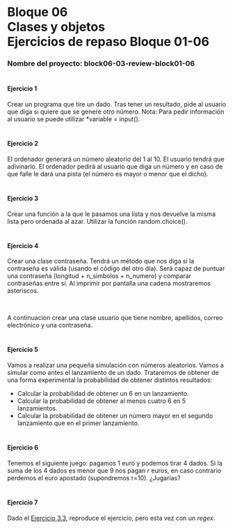 # **Bloque 06 <br> Clases y objetos <br> Ejercicios de  repaso Bloque 01-06**

### **Nombre del proyecto:** block06-03-review-block01-06

#

#### **Ejercicio 1**

Crear un programa que tire un dado. Tras tener un resultado, pide al usuario que diga si quiere que se genere otro número. Nota: Para pedir información al usuario se puede utilizar *variable = input().

#

#### **Ejercicio 2**

El ordenador generará un número aleatorio del 1 al 10. El usuario tendrá que adivinarlo. El ordenador pedirá al usuario que diga un número y en caso de que falle le dará una pista (el número es mayor o menor que el dicho).

#

#### **Ejercicio 3**

Crear una función a la que le pasamos una lista y nos devuelve la misma lista pero ordenada al azar. Utilizar la función random.choice().

#

#### **Ejercicio 4**

Crear una clase contraseña. Tendrá un método que nos diga si la contraseña es válida (usando el código del otro día). Será capaz de puntuar una contraseña (longitud + n_simbolos + n_numero) y comparar contraseñas entre sí. Al imprimir por pantalla una cadena mostraremos asteriscos.

<br>

A continuacion crear una clase usuario que tiene nombre, apellidos, correo electrónico y una contraseña.

#

#### **Ejercicio 5**

Vamos a realizar una pequeña simulación con números aleatorios. Vamos a simular como antes el lanzamiento de un dado. Trataremos de obtener de una forma experimental la probabilidad de obtener distintos resultados:

- Calcular la probabilidad de obtener un 6 en un lanzamiento.
- Calcular la probabilidad de obtener al menos cuatro 6 en 5 lanzamientos.
- Calcular la probabilidad de obtener un número mayor en el segundo lanzamiento que en el primer lanzamiento.

#

#### **Ejercicio 6**

Tenemos el siguiente juego: pagamos 1 euro y podemos tirar 4 dados. Si la suma de los 4 dados es menor que 9 nos pagan _r_ euros, en caso contrario perdemos el euro apostado (supondremos r=10). ¿Jugarías?

#

#### **Ejercicio 7**

Dado el [Ejercicio 3.3](#Ejercicio3.3), reproduce el ejercicio, pero esta vez con un *regex*.